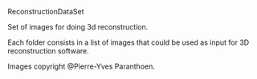 ReconstructionDataSet

Set of images for doing 3d reconstruction.

Each folder consists in a list of images that could be used as input for 3D reconstruction software.

Images copyright @Pierre-Yves Paranthoen.
